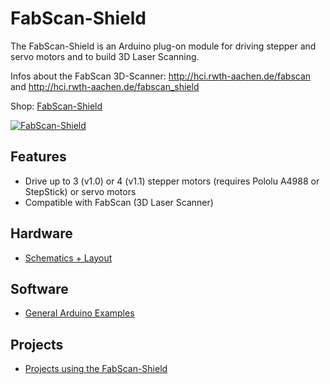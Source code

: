 # FabScan-Shield
The FabScan-Shield is an Arduino plug-on module for driving stepper and servo motors and to build 3D Laser Scanning.

Infos about the FabScan 3D-Scanner: http://hci.rwth-aachen.de/fabscan and http://hci.rwth-aachen.de/fabscan_shield

Shop: [FabScan-Shield](http://www.watterott.com/en/Arduino-FabScan-Shield)

[![FabScan-Shield](https://raw.github.com/watterott/FabScan-Shield/master/pcb/FabScan-Shield_v11.jpg)](http://www.watterott.com/en/Arduino-FabScan-Shield)


## Features
* Drive up to 3 (v1.0) or 4 (v1.1) stepper motors (requires Pololu A4988 or StepStick) or servo motors
* Compatible with FabScan (3D Laser Scanner)


## Hardware
* [Schematics + Layout](https://github.com/watterott/FabScan-Shield/tree/master/pcb)


## Software
* [General Arduino Examples](https://github.com/watterott/FabScan-Shield/tree/master/src)


## Projects
* [Projects using the FabScan-Shield](https://github.com/watterott/FabScan-Shield/blob/master/Projects.md)
